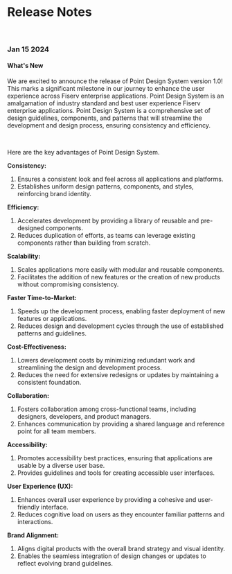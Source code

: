 # Release Notes

</br>

### Jan 15 2024

#### What's New

We are excited to announce the release of Point Design System version 1.0! This marks a significant milestone in our journey to enhance the user experience across Fiserv enterprise applications. Point Design System is an amalgamation of industry standard and best user experience Fiserv enterprise applications. Point Design System is a comprehensive set of design guidelines, components, and patterns that will streamline the development and design process, ensuring consistency and efficiency.

</br>

Here are the key advantages of Point Design System.

<span style="color:#333333">**Consistency:** </span><br>
1. Ensures a consistent look and feel across all applications and platforms.
2. Establishes uniform design patterns, components, and styles, reinforcing brand identity.

**Efficiency:**
1. Accelerates development by providing a library of reusable and pre-designed components.
2. Reduces duplication of efforts, as teams can leverage existing components rather than building from scratch.

**Scalability:**
1. Scales applications more easily with modular and reusable components.
2. Facilitates the addition of new features or the creation of new products without compromising consistency.

**Faster Time-to-Market:**
1. Speeds up the development process, enabling faster deployment of new features or applications.
2. Reduces design and development cycles through the use of established patterns and guidelines.

**Cost-Effectiveness:**
1. Lowers development costs by minimizing redundant work and streamlining the design and development process.
2. Reduces the need for extensive redesigns or updates by maintaining a consistent foundation.

**Collaboration:**
1. Fosters collaboration among cross-functional teams, including designers, developers, and product managers.
2. Enhances communication by providing a shared language and reference point for all team members.

**Accessibility:**
1. Promotes accessibility best practices, ensuring that applications are usable by a diverse user base.
2. Provides guidelines and tools for creating accessible user interfaces.

**User Experience (UX):**
1. Enhances overall user experience by providing a cohesive and user-friendly interface.
2. Reduces cognitive load on users as they encounter familiar patterns and interactions.

**Brand Alignment:**
1. Aligns digital products with the overall brand strategy and visual identity.
2. Enables the seamless integration of design changes or updates to reflect evolving brand guidelines.
